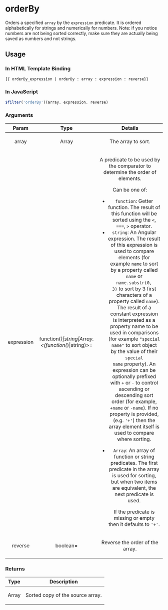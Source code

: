 



# orderBy








Orders a specified `array` by the `expression` predicate. It is ordered alphabetically
for strings and numerically for numbers. Note: if you notice numbers are not being sorted
correctly, make sure they are actually being saved as numbers and not strings.









 ## Usage
### In HTML Template Binding


```html
{{ orderBy_expression | orderBy : array : expression : reverse}}
```

### In JavaScript

```js
$filter('orderBy')(array, expression, reverse)
```



### Arguments

| Param | Type | Details |
| :--: | :--: | :--: |
| array | Array | <p>The array to sort.</p>  |
| expression | function(*)&#124;string&#124;Array.<(function(*)&#124;string)>= | <p>A predicate to be used by the comparator to determine the order of elements.</p> <p>   Can be one of:</p> <ul> <li><code>function</code>: Getter function. The result of this function will be sorted using the <code>&lt;</code>, <code>===</code>, <code>&gt;</code> operator.</li> <li><code>string</code>: An Angular expression. The result of this expression is used to compare elements (for example <code>name</code> to sort by a property called <code>name</code> or <code>name.substr(0, 3)</code> to sort by 3 first characters of a property called <code>name</code>). The result of a constant expression is interpreted as a property name to be used in comparisons (for example <code>&quot;special name&quot;</code> to sort object by the value of their <code>special name</code> property). An expression can be optionally prefixed with <code>+</code> or <code>-</code> to control ascending or descending sort order (for example, <code>+name</code> or <code>-name</code>). If no property is provided, (e.g. <code>&#39;+&#39;</code>) then the array element itself is used to compare where sorting.</li> <li><p><code>Array</code>: An array of function or string predicates. The first predicate in the array is used for sorting, but when two items are equivalent, the next predicate is used.</p> <p>If the predicate is missing or empty then it defaults to <code>&#39;+&#39;</code>.</p> </li> </ul>  |
| reverse | boolean= | <p>Reverse the order of the array.</p>  |

### Returns

| Type | Description |
| :--: | :--: |
| Array | <p>Sorted copy of the source array.</p>  |




